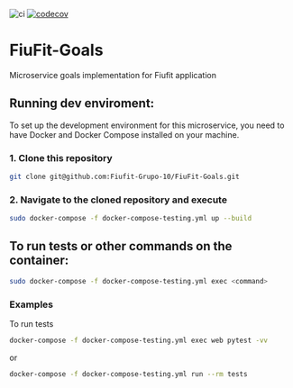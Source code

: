 ![ci](https://github.com/Fiufit-Grupo-10/FiuFit-Goals/actions/workflows/ci.yml/badge.svg)
[![codecov](https://codecov.io/gh/Fiufit-Grupo-10/FiuFit-Goals/branch/main/graph/badge.svg?token=OINqsRu8Fg)](https://codecov.io/gh/Fiufit-Grupo-10/FiuFit-Goals)
# FiuFit-Goals

Microservice goals implementation for Fiufit application

## Running dev enviroment:

To set up the development environment for this microservice, you need to have Docker and Docker Compose installed on your machine.
### 1. Clone this repository

```bash
git clone git@github.com:Fiufit-Grupo-10/FiuFit-Goals.git
```
### 2. Navigate to the cloned repository and execute

```bash
sudo docker-compose -f docker-compose-testing.yml up --build
```

## To run tests or other commands on the container:

```bash
sudo docker-compose -f docker-compose-testing.yml exec <command>
```
### Examples

To run tests

```bash
docker-compose -f docker-compose-testing.yml exec web pytest -vv
```
or
```bash
docker-compose -f docker-compose-testing.yml run --rm tests
```
